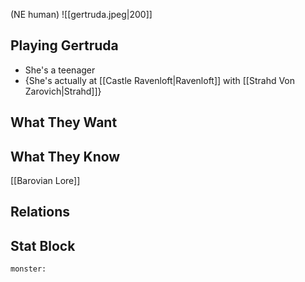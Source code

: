 (NE human)
![[gertruda.jpeg|200]]
## Playing Gertruda
- She's a teenager
- {She's actually at [[Castle Ravenloft|Ravenloft]] with [[Strahd Von Zarovich|Strahd]]}

## What They Want

## What They Know
[[Barovian Lore]]

## Relations

## Stat Block

```statblock
monster:
```

```dataviewjs
```